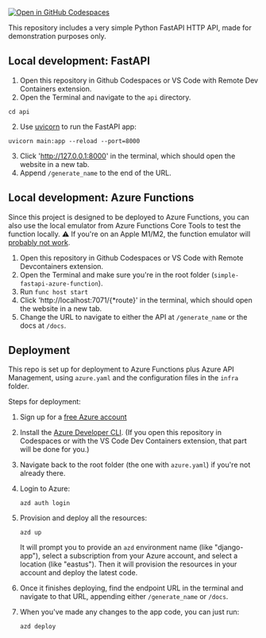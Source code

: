 [![Open in GitHub Codespaces](https://github.com/codespaces/badge.svg)](https://github.com/codespaces/new?hide_repo_select=true&repo=pamelafox%2Fsimple-fastapi-azure-function)

This repository includes a very simple Python FastAPI HTTP API, made for demonstration purposes only.

## Local development: FastAPI

1. Open this repository in Github Codespaces or VS Code with Remote Dev Containers extension.
2. Open the Terminal and navigate to the `api` directory.

```console
cd api
```

2. Use [uvicorn](https://www.uvicorn.org/) to run the FastAPI app:

```console
uvicorn main:app --reload --port=8000
```

3. Click 'http://127.0.0.1:8000' in the terminal, which should open the website in a new tab.
4. Append `/generate_name` to the end of the URL.

## Local development: Azure Functions

Since this project is designed to be deployed to Azure Functions,
you can also use the local emulator from Azure Functions Core Tools
to test the function locally. 
⚠️ If you're on an Apple M1/M2, the function emulator will [probably not work](https://github.com/Azure/azure-functions-python-worker/issues/915).

1. Open this repository in Github Codespaces or VS Code with Remote Devcontainers extension.
2. Open the Terminal and make sure you're in the root folder (`simple-fastapi-azure-function`).
2. Run `func host start`
3. Click 'http://localhost:7071/{*route}' in the terminal, which should open the website in a new tab.
4. Change the URL to navigate to either the API at `/generate_name` or the docs at `/docs`.

## Deployment

This repo is set up for deployment to Azure Functions plus Azure API Management,
using `azure.yaml` and the configuration files in the `infra` folder.

Steps for deployment:

1. Sign up for a [free Azure account](https://azure.microsoft.com/free/)
2. Install the [Azure Developer CLI](https://learn.microsoft.com/azure/developer/azure-developer-cli/install-azd). (If you open this repository in Codespaces or with the VS Code Dev Containers extension, that part will be done for you.)
3. Navigate back to the root folder (the one with `azure.yaml`) if you're not already there.
2. Login to Azure:

    ```shell
    azd auth login
    ```

3. Provision and deploy all the resources:

    ```shell
    azd up
    ```

    It will prompt you to provide an `azd` environment name (like "django-app"), select a subscription from your Azure account, and select a location (like "eastus"). Then it will provision the resources in your account and deploy the latest code.

4. Once it finishes deploying, find the endpoint URL in the terminal and navigate to that URL, appending either `/generate_name` or `/docs`.

5. When you've made any changes to the app code, you can just run:

    ```shell
    azd deploy
    ```